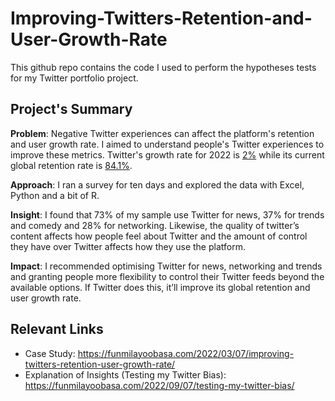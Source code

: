 # Improving-Twitters-Retention-and-User-Growth-Rate

This github repo contains the code I used to perform the hypotheses tests for my Twitter portfolio project. 

## Project's Summary
<strong>Problem</strong>: Negative Twitter experiences can affect the platform's retention and user growth rate. I aimed to understand people's Twitter experiences to improve these metrics. Twitter's growth rate for 2022 is [2%](https://www.statista.com/statistics/303723/twitters-annual-growth-rate-worldwide/) while its current global retention rate is [84.1%](https://careers.twitter.com/en/diversity/annual-report-2021.html). 

<strong>Approach</strong>: I ran a survey for ten days and explored the data with Excel, Python and a bit of R. 

<strong>Insight</strong>: I found that 73% of my sample use Twitter for news, 37% for trends and comedy and 28% for networking. Likewise, the quality of twitter’s content affects how people feel about Twitter and the amount of control they have over Twitter affects how they use the platform. 

<strong>Impact</strong>: I recommended optimising Twitter for news, networking and trends and granting people more flexibility to control their Twitter feeds beyond the available options. If Twitter does this, it’ll improve its global retention and user growth rate.

## Relevant Links
- Case Study: https://funmilayoobasa.com/2022/03/07/improving-twitters-retention-user-growth-rate/
- Explanation of Insights (Testing my Twitter Bias): https://funmilayoobasa.com/2022/09/07/testing-my-twitter-bias/
